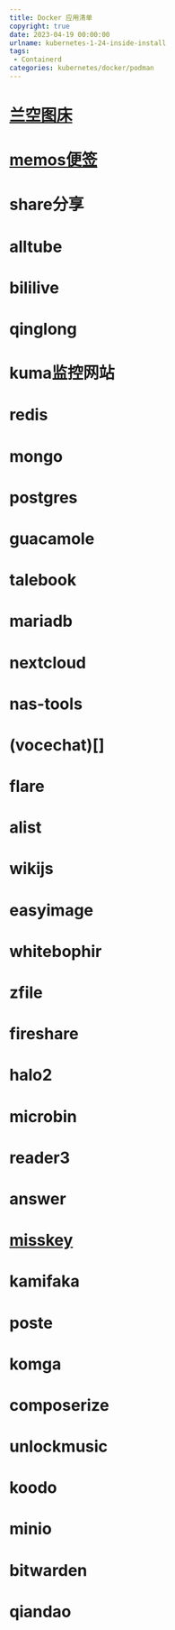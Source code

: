 ```yaml
---
title: Docker 应用清单
copyright: true
date: 2023-04-19 00:00:00
urlname: kubernetes-1-24-inside-install
tags: 
 - Containerd
categories: kubernetes/docker/podman
---
```


# [兰空图床](https://github.com/lsky-org/lsky-pro)
# [memos便签](https://github.com/usememos/memos)

# share分享	
# alltube		
# bililive	
# qinglong 	
# kuma监控网站
# redis		
# mongo		
# postgres	
# guacamole	
# talebook	
# mariadb		
# nextcloud	
# nas-tools	
# (vocechat)[]
# flare		
# alist		
# wikijs		
# easyimage	
# whitebophir	
# zfile		
# fireshare	
# halo2		
# microbin	
# reader3		
# answer		
# [misskey](https://github.com/misskey-dev/misskey)
# kamifaka	
# poste		
# komga 		
# composerize	
# unlockmusic	
# koodo		
# minio 		
# bitwarden	
# qiandao		


